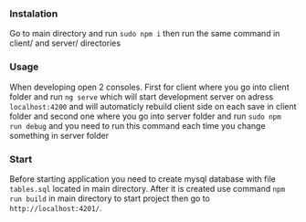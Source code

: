 ### Instalation

Go to main directory and run `sudo npm i` then run the same command in client/ and server/ directories

### Usage

When developing open 2 consoles. First for client where you go into client folder and run `ng serve` which will start development server on  adress `localhost:4200` and will automaticly rebuild client side on each save in client folder and second one where you go into server folder and run `sudo npm run debug` and you need to run this command each time you change something in server folder

### Start

Before starting application you need to create mysql database with file `tables.sql` located in main directory. After it is created use command `npm run build` in main directory to start project then go to `http://localhost:4201/`.
